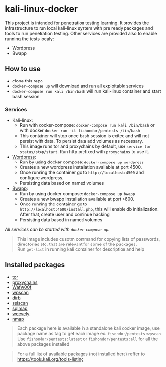 # kali-linux-docker

This project is intended for penetration testing learning.
It provides the infrastructure to run local kali-linux system with pre ready packages and tools to run penetration testing.
Other services are provided also to enable running the tests localy:
- Wordpress
- Bwapp

## How to use
* clone this repo
* ```docker-compose up``` will download and run all exploitable services
* ```docker-compose run kali /bin/bash``` will run kali-linux container and start bash session

### Services
- [Kali-linux](https://www.kali.org/docs/containers/using-kali-docker-images/):
    - Run with docker-compose: ```docker-compose run kali /bin/bash``` or with docker ```docker run -it fishondor/pentests /bin/bash```
    - This container will stop once bash session is exited and will not persist with data. To persist data add volumes as necessary.
    - This image runs tor and proxychains by default, use ```service tor status/stop/start```. Run http prefixed with ```proxychains``` to use it. 
- [Wordpress](https://codex.wordpress.org/Main_Page):
    - Run by using docker compose: `docker-compose up wordpress`
    - Creates a new wordpress installation available at port 4500.
    - Once running the container go to ```http://localhost:4500``` and configure wordpress.
    - Persisting data based on named volumes
- [Bwapp](http://www.itsecgames.com/):
    - Run by using docker compose: ```docker-compose up bwapp```
    - Creates a new bwapp installation available at port 4600.
    - Once running the container go to ```http://localhost:4600/install.php```, this will enable db initialization. After that, create user and continue hacking
    - Persisting data based in named volumes

*All services can be started with ```docker-compose up```.*

> This image includes cusotm command for copying lists of passwords, directories etc. that are relevant for some of the packages.<br>
Run `get-list` in running kali container for description and help



## Installed packages
* [tor](https://2019.www.torproject.org/docs/documentation.html.en)
* [proxychains](https://github.com/haad/proxychains)
* [Wafw00f](https://github.com/EnableSecurity/wafw00f)
* [wpscan](https://wpscan.com/wordpress-security-scanner)
* [dirb](http://dirb.sourceforge.net/)
* [sslscan](https://github.com/rbsec/sslscan)
* [sqlmap](http://sqlmap.org/)
* [weevely](https://tools.kali.org/maintaining-access/weevely)
* [nmap](https://nmap.org/)

> Each package here is available in a standalone kali docker image, use package name as tag to get each image ex. ```fisondor/pentests:wpscan``` <br>
Use ```fishondor/pentests:latest``` or ```fishondor/pentests:all``` for all the above packages installed

> For a full list of available packages (not installed here) reffer to https://tools.kali.org/tools-listing